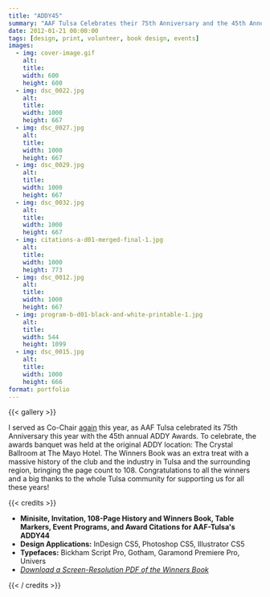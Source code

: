 ```yaml
---
title: "ADDY45"
summary: "AAF Tulsa Celebrates their 75th Anniversary and the 45th Annual ADDY Awards in Style."
date: 2012-01-21 00:00:00
tags: [design, print, volunteer, book design, events]
images:
  - img: cover-image.gif
    alt:
    title:
    width: 600
    height: 600
  - img: dsc_0022.jpg
    alt:
    title:
    width: 1000
    height: 667
  - img: dsc_0027.jpg
    alt:
    title:
    width: 1000
    height: 667
  - img: dsc_0029.jpg
    alt:
    title:
    width: 1000
    height: 667
  - img: dsc_0032.jpg
    alt:
    title:
    width: 1000
    height: 667
  - img: citations-a-d01-merged-final-1.jpg
    alt:
    title:
    width: 1000
    height: 773
  - img: dsc_0012.jpg
    alt:
    title:
    width: 1000
    height: 667
  - img: program-b-d01-black-and-white-printable-1.jpg
    alt:
    title:
    width: 544
    height: 1099
  - img: dsc_0015.jpg
    alt:
    title:
    width: 1000
    height: 666
format: portfolio
---
```


{{< gallery >}}

<p>I served as Co-Chair <a href="/project/addy44">again</a> this year, as AAF Tulsa celebrated its 75th Anniversary this year with the 45th annual ADDY Awards. To celebrate, the awards banquet was held at the original ADDY location: The Crystal Ballroom at The Mayo Hotel. The Winners Book was an extra treat with a massive history of the club and the industry in Tulsa and the surrounding region, bringing the page count to 108. Congratulations to all the winners and a big thanks to the whole Tulsa community for supporting us for all these years!</p>

{{< credits >}}
<ul><li><strong>Minisite, Invitation, 108-Page History and Winners Book, Table Markers, Event Programs, and Award Citations for AAF-Tulsa's ADDY44</strong></li><li><strong>Design Applications:</strong>&nbsp;InDesign CS5, Photoshop CS5, Illustrator CS5</li><li><strong>Typefaces:</strong>&nbsp;Bickham Script Pro, Gotham, Garamond Premiere Pro, Univers</li><li><a title="ADDY45 Winners Book" href="/pdf/aaft-addy45-book.pdf" target="_blank"><em>Download a Screen-Resolution PDF of the Winners Book</em></a></li></ul>
{{< / credits >}}

